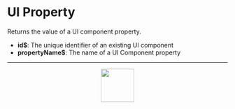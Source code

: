 # UI Property
Returns the value of a UI component property.
- **id&dollar;**: The unique identifier of an existing UI component
- **propertyName&dollar;**: The name of a UI Component property
---
<p align="center"><img valign="middle" width="76px" src="https://drive.google.com/uc?export=view&id=1c2KO0LJpvMS9X9CAGV6dOfciR7OWhdKA" /></p>